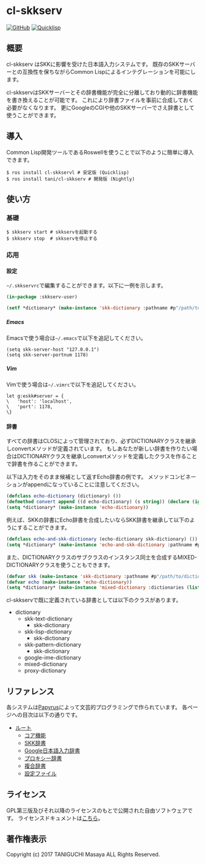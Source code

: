 # cl-skkserv
[![GitHub](https://img.shields.io/badge/Hosted%20with-GitHub-red.svg)](https://github.com/bibliobibulus/cl-skkserv/) [![Quicklisp](http://quickdocs.org/badge/cl-skkserv.svg)](http://quickdocs.org/cl-skkserv/)

## 概要

cl-skkserv はSKKに影響を受けた日本語入力システムです。
既存のSKKサーバーとの互換性を保ちながらCommon Lispによるインテグレーションを可能にします。

cl-skkservはSKKサーバーとその辞書機能が完全に分離しており動的に辞書機能を書き換えることが可能です。
これにより辞書ファイルを事前に合成しておく必要がなくなります。
更にGoogleのCGIや他のSKKサーバーでさえ辞書として使うことができます。

## 導入

Common Lisp開発ツールであるRoswellを使うことで以下のように簡単に導入できます。

    $ ros install cl-skkservl # 安定版 (Quicklisp)
	$ ros install tani/cl-skkserv # 開発版 (Nightly)

## 使い方

### 基礎

    $ skkserv start # skkservを起動する
    $ skkserv stop  # skkservを停止する

### 応用

#### 設定

`~/.skkservrc`で編集することができます。以下に一例を示します。

```lisp
(in-package :skkserv-user)

(setf *dictionary* (make-instance 'skk-dictionary :pathname #p"/path/to/dictionary"))
```
##### Emacs

Emacsで使う場合は`~/.emacs`で以下を追記してください。

```
(setq skk-server-host "127.0.0.1")
(setq skk-server-portnum 1178)
```

##### Vim

Vimで使う場合は`~/.vimrc`で以下を追記してください。
```
let g:eskk#server = {
\	'host': 'localhost',
\	'port': 1178,
\}
```

#### 辞書

すべての辞書はCLOSによって管理されており、必ずDICTIONARYクラスを継承しconvertメソッドが定義されています。
もしあなたが新しい辞書を作りたい場合はDICTIONARYクラスを継承しconvertメソッドを定義したクラスを作ることで辞書を作ることができます。

以下は入力をそのまま候補として返すEcho辞書の例です。
メソッドコンビネーションがappendになっていることに注意してください。

```lisp
(defclass echo-dictionary (dictionary) ())
(defmethod convert append ((d echo-dictionary) (s string)) (declare (ignore d)) (list s))
(setq *dictionary* (make-instance 'echo-dictionary))
```

例えば、SKKの辞書にEcho辞書を合成したいならSKK辞書を継承して以下のようにすることができます。

```lisp
(defclass echo-and-skk-dictionary (echo-dictionary skk-dictionary) ()) ;; skk-dicitonary はdictionaryクラスのサブクラスです。
(setq *dictionary* (make-instance 'echo-and-skk-dictionary :pathname #p"/path/to/dictionary"))
```

また、DICTIONARYクラスのサブクラスのインスタンス同士を合成するMIXED-DICTIONARYクラスを使うこともできます。

```lisp
(defvar skk (make-instance 'skk-dictionary :pathname #p"/path/to/dictionary"))
(defvar echo (make-instance 'echo-dictionary))
(setq *dictionary* (make-instance 'mixed-dictionary :dictionaries (list skk echo)))
```

cl-skkservで既に定義されている辞書としては以下のクラスがあります。

- dictionary
    - skk-text-dictionary
        - skk-dictionary
    - skk-lisp-dictionary
        - skk-dictionary
    - skk-pattern-dictionary
        - skk-dictionary
    - google-ime-dictionary
    - mixed-dictionary
    - proxy-dictionary

## リファレンス

各システムは[Papyrus](https://github.com/tani/papyrus/)によって文芸的プログラミングで作られています。
各ページへの目次は以下の通りです。

- [ルート](https://tani.github.io/cl-skkserv/index.html)
    - [コア機能](https://tani.github.io/cl-skkserv/index.html?source=core/index.md)
    - [SKK辞書](https://tani.github.io/cl-skkserv/index.html?source=skk/index.md)
    - [Google日本語入力辞書](https://tani.github.io/cl-skkserv/index.html?source=google-ime/index.md)
    - [プロキシー辞書](https://tani.github.io/cl-skkserv/index.html?source=proxy/index.md)
    - [複合辞書](https://tani.github.io/cl-skkserv/index.html?source=mixed/index.md)
    - [設定ファイル](https://tani.github.io/cl-skkserv/index.html?source=user/index.md)

## ライセンス

GPL第三版及びそれ以降のライセンスのもとで公開された自由ソフトウェアです。
ライセンスドキュメントは[こちら](https://tani.github.io/cl-skkserv/index.html?source=LICENSE.md)。

## 著作権表示

Copyright (c) 2017 TANIGUCHI Masaya ALL Rights Reserved.
